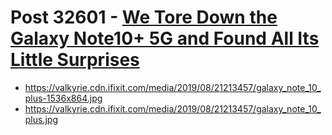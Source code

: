 # Post 32601 - [We Tore Down the Galaxy Note10+ 5G and Found All Its Little Surprises](https://www.ifixit.com/News/32601/we-tore-down-the-galaxy-note10-5g-and-found-all-its-little-surprises)

- https://valkyrie.cdn.ifixit.com/media/2019/08/21213457/galaxy_note_10_plus-1536x864.jpg
- https://valkyrie.cdn.ifixit.com/media/2019/08/21213457/galaxy_note_10_plus.jpg

